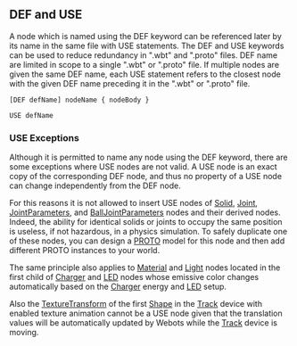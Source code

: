## DEF and USE

A node which is named using the DEF keyword can be referenced later by its name
in the same file with USE statements. The DEF and USE keywords can be used to
reduce redundancy in ".wbt" and ".proto" files. DEF name are limited in scope to
a single ".wbt" or ".proto" file. If multiple nodes are given the same DEF name,
each USE statement refers to the closest node with the given DEF name preceding
it in the ".wbt" or ".proto" file.

```
[DEF defName] nodeName { nodeBody }
```

```
USE defName
```

### USE Exceptions

Although it is permitted to name any node using the DEF keyword, there are some
exceptions where USE nodes are not valid. A USE node is an exact copy of the
corresponding DEF node, and thus no property of a USE node can change independently
from the DEF node.

For this reasons it is not allowed to insert USE nodes of [Solid](solid.md),
[Joint](joint.md), [JointParameters](jointparameters.md), and
[BallJointParameters](balljointparameters.md) nodes and their derived nodes.
Indeed, the ability for identical solids or joints to occupy the same position is
useless, if not hazardous, in a physics simulation. To safely duplicate one of these
nodes, you can design a [PROTO](proto.md) model for this node and then add
different PROTO instances to your world.

The same principle also applies to [Material](material.md) and [Light](light.md)
nodes located in the first child of [Charger](charger.md) and [LED](led.md) nodes
whose emissive color changes automatically based on the [Charger](charger.md)
energy and [LED](led.md) setup.

Also the [TextureTransform](texturetransform.md) of the first [Shape](shape.md)
in the [Track](track.md) device with enabled texture animation cannot be a USE node
given that the translation values will be automatically updated by Webots while
the [Track](track.md) device is moving.
